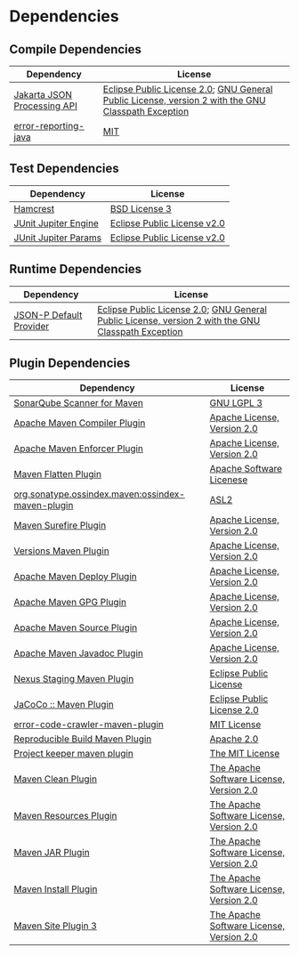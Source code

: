 <!-- @formatter:off -->
# Dependencies

## Compile Dependencies

| Dependency                       | License                                                                                                      |
| -------------------------------- | ------------------------------------------------------------------------------------------------------------ |
| [Jakarta JSON Processing API][0] | [Eclipse Public License 2.0][1]; [GNU General Public License, version 2 with the GNU Classpath Exception][2] |
| [error-reporting-java][3]        | [MIT][4]                                                                                                     |

## Test Dependencies

| Dependency                | License                          |
| ------------------------- | -------------------------------- |
| [Hamcrest][5]             | [BSD License 3][6]               |
| [JUnit Jupiter Engine][7] | [Eclipse Public License v2.0][8] |
| [JUnit Jupiter Params][7] | [Eclipse Public License v2.0][8] |

## Runtime Dependencies

| Dependency                   | License                                                                                                      |
| ---------------------------- | ------------------------------------------------------------------------------------------------------------ |
| [JSON-P Default Provider][0] | [Eclipse Public License 2.0][1]; [GNU General Public License, version 2 with the GNU Classpath Exception][2] |

## Plugin Dependencies

| Dependency                                              | License                                        |
| ------------------------------------------------------- | ---------------------------------------------- |
| [SonarQube Scanner for Maven][9]                        | [GNU LGPL 3][10]                               |
| [Apache Maven Compiler Plugin][11]                      | [Apache License, Version 2.0][12]              |
| [Apache Maven Enforcer Plugin][13]                      | [Apache License, Version 2.0][12]              |
| [Maven Flatten Plugin][14]                              | [Apache Software Licenese][15]                 |
| [org.sonatype.ossindex.maven:ossindex-maven-plugin][16] | [ASL2][15]                                     |
| [Maven Surefire Plugin][17]                             | [Apache License, Version 2.0][12]              |
| [Versions Maven Plugin][18]                             | [Apache License, Version 2.0][12]              |
| [Apache Maven Deploy Plugin][19]                        | [Apache License, Version 2.0][12]              |
| [Apache Maven GPG Plugin][20]                           | [Apache License, Version 2.0][12]              |
| [Apache Maven Source Plugin][21]                        | [Apache License, Version 2.0][12]              |
| [Apache Maven Javadoc Plugin][22]                       | [Apache License, Version 2.0][12]              |
| [Nexus Staging Maven Plugin][23]                        | [Eclipse Public License][24]                   |
| [JaCoCo :: Maven Plugin][25]                            | [Eclipse Public License 2.0][26]               |
| [error-code-crawler-maven-plugin][27]                   | [MIT License][28]                              |
| [Reproducible Build Maven Plugin][29]                   | [Apache 2.0][15]                               |
| [Project keeper maven plugin][30]                       | [The MIT License][31]                          |
| [Maven Clean Plugin][32]                                | [The Apache Software License, Version 2.0][15] |
| [Maven Resources Plugin][33]                            | [The Apache Software License, Version 2.0][15] |
| [Maven JAR Plugin][34]                                  | [The Apache Software License, Version 2.0][15] |
| [Maven Install Plugin][35]                              | [The Apache Software License, Version 2.0][15] |
| [Maven Site Plugin 3][36]                               | [The Apache Software License, Version 2.0][15] |

[0]: https://github.com/eclipse-ee4j/jsonp
[1]: https://projects.eclipse.org/license/epl-2.0
[2]: https://projects.eclipse.org/license/secondary-gpl-2.0-cp
[3]: https://github.com/exasol/error-reporting-java
[4]: https://opensource.org/licenses/MIT
[5]: http://hamcrest.org/JavaHamcrest/
[6]: http://opensource.org/licenses/BSD-3-Clause
[7]: https://junit.org/junit5/
[8]: https://www.eclipse.org/legal/epl-v20.html
[9]: http://sonarsource.github.io/sonar-scanner-maven/
[10]: http://www.gnu.org/licenses/lgpl.txt
[11]: https://maven.apache.org/plugins/maven-compiler-plugin/
[12]: https://www.apache.org/licenses/LICENSE-2.0.txt
[13]: https://maven.apache.org/enforcer/maven-enforcer-plugin/
[14]: https://www.mojohaus.org/flatten-maven-plugin/
[15]: http://www.apache.org/licenses/LICENSE-2.0.txt
[16]: https://sonatype.github.io/ossindex-maven/maven-plugin/
[17]: https://maven.apache.org/surefire/maven-surefire-plugin/
[18]: http://www.mojohaus.org/versions-maven-plugin/
[19]: https://maven.apache.org/plugins/maven-deploy-plugin/
[20]: https://maven.apache.org/plugins/maven-gpg-plugin/
[21]: https://maven.apache.org/plugins/maven-source-plugin/
[22]: https://maven.apache.org/plugins/maven-javadoc-plugin/
[23]: http://www.sonatype.com/public-parent/nexus-maven-plugins/nexus-staging/nexus-staging-maven-plugin/
[24]: http://www.eclipse.org/legal/epl-v10.html
[25]: https://www.jacoco.org/jacoco/trunk/doc/maven.html
[26]: https://www.eclipse.org/legal/epl-2.0/
[27]: https://github.com/exasol/error-code-crawler-maven-plugin/
[28]: https://github.com/exasol/error-code-crawler-maven-plugin/blob/main/LICENSE
[29]: http://zlika.github.io/reproducible-build-maven-plugin
[30]: https://github.com/exasol/project-keeper/
[31]: https://github.com/exasol/project-keeper/blob/main/LICENSE
[32]: http://maven.apache.org/plugins/maven-clean-plugin/
[33]: http://maven.apache.org/plugins/maven-resources-plugin/
[34]: http://maven.apache.org/plugins/maven-jar-plugin/
[35]: http://maven.apache.org/plugins/maven-install-plugin/
[36]: http://maven.apache.org/plugins/maven-site-plugin/
